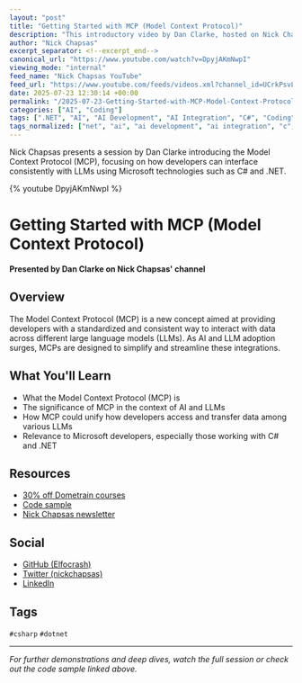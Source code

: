 ```yaml
---
layout: "post"
title: "Getting Started with MCP (Model Context Protocol)"
description: "This introductory video by Dan Clarke, hosted on Nick Chapsas' channel, explains the new Model Context Protocol (MCP) concept. With the rapid growth of AI and large language models (LLMs), MCP provides a unified approach for interfacing with data across different LLMs. The session covers what MCPs are, why they matter, and how developers might use them, especially in Microsoft technology stacks like C# and .NET."
author: "Nick Chapsas"
excerpt_separator: <!--excerpt_end-->
canonical_url: "https://www.youtube.com/watch?v=DpyjAKmNwpI"
viewing_mode: "internal"
feed_name: "Nick Chapsas YouTube"
feed_url: "https://www.youtube.com/feeds/videos.xml?channel_id=UCrkPsvLGln62OMZRO6K-llg"
date: 2025-07-23 12:30:14 +00:00
permalink: "/2025-07-23-Getting-Started-with-MCP-Model-Context-Protocol.html"
categories: ["AI", "Coding"]
tags: [".NET", "AI", "AI Development", "AI Integration", "C#", "Coding", "Dan Clarke", "Data Interface", "Large Language Models", "LLM", "MCP", "Microsoft", "Model Context Protocol", "Nick Chapsas", "Videos"]
tags_normalized: ["net", "ai", "ai development", "ai integration", "c", "coding", "dan clarke", "data interface", "large language models", "llm", "mcp", "microsoft", "model context protocol", "nick chapsas", "videos"]
---
```


Nick Chapsas presents a session by Dan Clarke introducing the Model Context Protocol (MCP), focusing on how developers can interface consistently with LLMs using Microsoft technologies such as C# and .NET.<!--excerpt_end-->

{% youtube DpyjAKmNwpI %}

# Getting Started with MCP (Model Context Protocol)

**Presented by Dan Clarke on Nick Chapsas' channel**

## Overview

The Model Context Protocol (MCP) is a new concept aimed at providing developers with a standardized and consistent way to interact with data across different large language models (LLMs). As AI and LLM adoption surges, MCPs are designed to simplify and streamline these integrations.

## What You'll Learn

- What the Model Context Protocol (MCP) is
- The significance of MCP in the context of AI and LLMs
- How MCP could unify how developers access and transfer data among various LLMs
- Relevance to Microsoft developers, especially those working with C# and .NET

## Resources

- [30% off Dometrain courses](https://dometrain.com/courses/?ref=nick-chapsas&promo=youtube&coupon_code=SUMMER30)
- [Code sample](https://gist.github.com/dracan/40bc8e4c227e66baae350db57ac617ba)
- [Nick Chapsas newsletter](https://nickchapsas.com)

## Social

- [GitHub (Elfocrash)](https://github.com/Elfocrash)
- [Twitter (nickchapsas)](https://twitter.com/nickchapsas)
- [LinkedIn](https://www.linkedin.com/in/nick-chapsas)

## Tags

`#csharp` `#dotnet`

---

*For further demonstrations and deep dives, watch the full session or check out the code sample linked above.*
